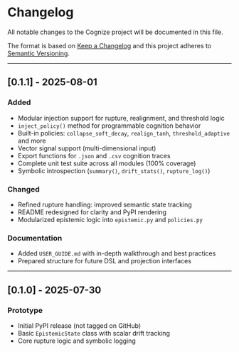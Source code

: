 # Changelog

All notable changes to the Cognize project will be documented in this file.

The format is based on [Keep a Changelog](https://keepachangelog.com/en/1.0.0/)
and this project adheres to [Semantic Versioning](https://semver.org/).

---

## [0.1.1] - 2025-08-01
### Added
- Modular injection support for rupture, realignment, and threshold logic
- `inject_policy()` method for programmable cognition behavior
- Built-in policies: `collapse_soft_decay`, `realign_tanh`, `threshold_adaptive` and more
- Vector signal support (multi-dimensional input)
- Export functions for `.json` and `.csv` cognition traces
- Complete unit test suite across all modules (100% coverage)
- Symbolic introspection (`summary()`, `drift_stats()`, `rupture_log()`)

### Changed
- Refined rupture handling: improved semantic state tracking
- README redesigned for clarity and PyPI rendering
- Modularized epistemic logic into `epistemic.py` and `policies.py`

### Documentation
- Added `USER_GUIDE.md` with in-depth walkthrough and best practices
- Prepared structure for future DSL and projection interfaces

---

## [0.1.0] - 2025-07-30
### Prototype
- Initial PyPI release (not tagged on GitHub)
- Basic `EpistemicState` class with scalar drift tracking
- Core rupture logic and symbolic logging
